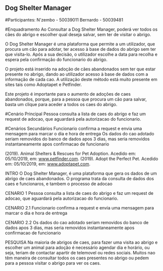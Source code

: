 ## Dog Shelter Manager

#Participantes:
	N'zembo  - 50039011
	Bernardo - 50039481
	 
	
#Enquadramento
Ao Consultar a Dog Shelter Manager, poderá ver todos os cães do abrigo e escolher qual deseja salvar, sem ter de visitar o abrigo.
	
O Dog Shelter Manager é uma plataforma que permite a um utilizador, que procura um cão para adotar, ter acesso à base de dados do abrigo sem ter que visita-lo. Após a sua decisão, o utilizador escolhe a data para recolha e espera pela confirmação do funcionario do abrigo.

O projeto está inserido na adoção de cães abandonados sem ter que estar presente no abrigo, dando ao utilizador acesso à base de dados com a informação de cada cao. A utilização deste método está muito presente em sites tais como Adoptapet e Petfinder.

Este projeto é importante para o aumento de adoções de caes abandonados, porque, para a pessoa que procura um cão para salvar, basta um clique para aceder a todos os caes do abrigo.


#Cenário Principal
Pessoa consulta a lista de caes do abrigo e faz um request de adocao, que aguardará pela autorizacao do funcionario.

#Cenários Secundários
Funcionario confirma a request e envia uma mensagem para marcar o dia e hora de entrega
Os dados do cao adotado seriam removidos do banco de dados apos 3 dias, mas seria removidos instantaneamente apos confirmacao de funcionario


(2019). Animal Shelters & Rescues for Pet Adoption. Acedido em: 05/10/2019, em: www.petfinder.com.
(2019). Adopt the Perfect Pet. Acedido em: 05/10/2019, em: www.adoptapet.com.



















INTRO
O Dog Shelter Manager, é uma plataforma que gera os dados de um abrigo de caes abandonados. 
O programa trata da consulta de dados dos caes e funcionaros, e tambem o processo de adocao

CENARIO 1
Pessoa consulta a lista de caes do abrigo e faz um request de adocao, que aguardará pela autorizacao do funcionario.

CENARIO 2.1
Funcionario confirma a request e envia uma mensagem para marcar o dia e hora de entrega

CENARIO 2.2
Os dados do cao adotado seriam removidos do banco de dados apos 3 dias, mas seria removidos instantaneamente apos confirmacao de funcionario

PESQUISA 
Na maioria de abrigos de caes, para fazer uma visita ao abrigo e escolher um animal para adoção é necessário agendar dia e horário, ou seja, 
teriam de contactar apartir de telemovel ou redes sociais. Muitos nao têm maneira de consultar todos os caes presentes no abrigo ou pedem 
para a pessoa visitar o abrigo para ver os caes.


